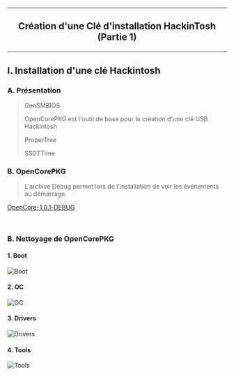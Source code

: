 ---------------------------------------------------------------------------------------------------------------------
## <p align='center'> Création d'une Clé d'installation HackinTosh (Partie 1) </p>

---------------------------------------------------------------------------------------------------------------------
## I. Installation d'une clé Hackintosh
### A. Présentation
> GenSMBIOS
> 
> OpenCorePKG est l'outil de base pour la création d'une clé USB Hackintosh
>
> ProperTree
>
> SSDTTime

### B. OpenCorePKG
> L'archive Debug permet lors de l'installation de voir les événements au démarrage.

[OpenCore-1.0.1-DEBUG](https://github.com/acidanthera/OpenCorePkg/releases/download/1.0.1/OpenCore-1.0.1-DEBUG.zip)

<br />

### B. Nettoyage de OpenCorePKG
#### 1. Boot
![Boot](https://github.com/user-attachments/assets/f85f177f-7df7-4bfc-b6c4-bb9de17e8012)

#### 2. OC
![OC](https://github.com/user-attachments/assets/7ad7edb5-98f2-4c10-acf0-678e2b59ee49)

#### 3. Drivers
![Drivers](https://github.com/user-attachments/assets/86ad5806-8a56-4528-9710-efce67c95617)

#### 4. Tools
![Tools](https://github.com/user-attachments/assets/6d37d831-77cf-4792-a535-945276e38a3a)
